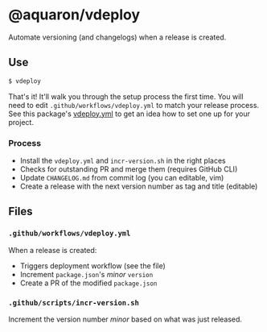 # @aquaron/vdeploy

Automate versioning (and changelogs) when a release is created.

## Use
```sh
$ vdeploy
```
That's it! It'll walk you through the setup process the first time.
You will need to edit `.github/workflows/vdeploy.yml` to match your release process.
See this package's [vdeploy.yml] to get an idea how to set one up for your project.

### Process
- Install the `vdeploy.yml` and `incr-version.sh` in the right places
- Checks for outstanding PR and merge them (requires GitHub CLI)
- Update `CHANGELOG.md` from commit log (you can editable, vim)
- Create a release  with the next version number as tag and title (editable)


## Files

### `.github/workflows/vdeploy.yml`

When a release is created:
- Triggers deployment workflow (see the file)
- Increment `package.json`'s _minor_ `version`
- Create a PR of the modified `package.json`

### `.github/scripts/incr-version.sh`

Increment the version number _minor_ based on what was just released.

[vdeploy.yml]: https://github.com/aquaron/vdeploy/blob/master/.github/workflows/vdeploy.yml
